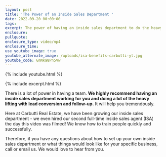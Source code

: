 ```yaml
---
layout: post
title: 'The Power of an Inside Sales Department '
date: 2022-09-20 00:00:00
tags:
excerpt: The power of having an inside sales department to do the heavy lifting.
enclosure:
pullquote:
enclosure_type: video/mp4
enclosure_time:
use_youtube_image: true
youtube_alternate_image: /uploads/isa-benefits-carbutti-yt.jpg
youtube_code: GmNka8Pn5Vw
---
```

{% include youtube.html %}

{% include excerpt.html %}

There is a lot of power in having a team. **We highly recommend having an inside sales department working for you and doing a lot of the heavy lifting with lead conversion and follow-up.** It will help you tremendously.&nbsp;

Here at Carbutti Real Estate, we have been growing our inside sales department - we even hired our second full-time inside sales agent (ISA) the day this video was filmed\! We know how to train people quickly and successfully.&nbsp;

Therefore, if you have any questions about how to set up your own inside sales department or what things would look like for your specific business, call or email us. We would love to hear from you.